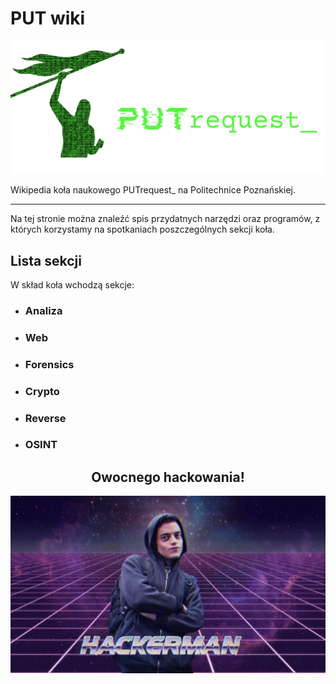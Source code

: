 # PUT wiki

![PUTrequest_ logo](assets/logo/PUTr.png)

Wikipedia koła naukowego PUTrequest_ na Politechnice Poznańskiej.

---

Na tej stronie można znaleźć spis przydatnych narzędzi oraz programów, z których korzystamy na spotkaniach poszczególnych sekcji koła.

## Lista sekcji
W skład koła wchodzą sekcje:

- <h3>Analiza</h3>
- <h3>Web</h3>
- <h3>Forensics</h3>
- <h3>Crypto</h3>
- <h3>Reverse</h3>
- <h3>OSINT</h3>

<center><h2>Owocnego hackowania!</h2></center>

![Hackerman meme](assets/pics/hackerman_meme.jpg)